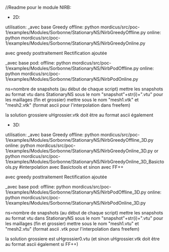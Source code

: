 //Readme pour le module NIRB:

* 2D:

utilisation:
_avec base Greedy
offline: python mordicus/src/poc-1/examples/Modules/Sorbonne/StationaryNS/NirbGreedyOffline.py
online: python mordicus/src/poc-1/examples/Modules/Sorbonne/StationaryNS/NirbGreedyOnline.py

avec greedy posttraitement Rectification ajoutée

_avec base pod:
offline: python mordicus/src/poc-1/examples/Modules/Sorbonne/StationaryNS/NirbPodOffline.py
online: python mordicus/src/poc-1/examples/Modules/Sorbonne/StationaryNS/NirbPodOnline.py

ns=nombre de snapshots (au début de chaque script)
mettre les snapshots au format vtu dans StationaryNS sous le nom "snapshot"+str(i)+".vtu"
pour les maillages (fin et grossier) mettre sous le nom "mesh1.vtk" et "mesh2.vtk" (format ascii pour l'interpolation dans freefem)

la solution grossiere uHgrossier.vtk doit être au format ascii également



* 3D:

utilisation:
_avec base Greedy
offline: python mordicus/src/poc-1/examples/Modules/Sorbonne/StationaryNS/NirbGreedyOffline_3D.py
online: python mordicus/src/poc-1/examples/Modules/Sorbonne/StationaryNS/NirbGreedyOnline_3D.py
or      python mordicus/src/poc-1/examples/Modules/Sorbonne/StationaryNS/NirbGreedyOnline_3D_Basictools.py
#interpolation avec Basictools et sinon avec FF++

avec greedy posttraitement Rectification ajoutée

_avec base pod:
offline: python mordicus/src/poc-1/examples/Modules/Sorbonne/StationaryNS/NirbPodOffline_3D.py
online: python mordicus/src/poc-1/examples/Modules/Sorbonne/StationaryNS/NirbPodOnline_3D.py

ns=nombre de snapshots (au début de chaque script)
mettre les snapshots au format vtu dans StationaryNS sous le nom "snapshot"+str(i)+".vtu"
pour les maillages (fin et grossier) mettre sous le nom "mesh1.vtu" et "mesh2.vtu" (format ascii .vtk pour l'interpolation dans freefem)

la solution grossiere est uHgrossier0.vtu (et sinon uHgrossier.vtk doit être au format ascii également si FF++)



